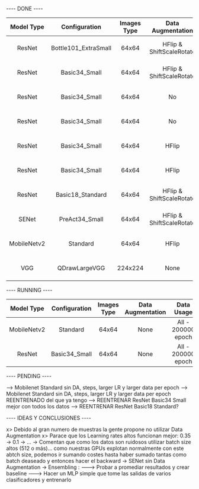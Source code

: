 
---- DONE ----

|  Model Type |     Configuration    | Images Type |     Data Augmentation    |     Data Usage     | Accuracy@1 | Accuracy@3 | Leaderboard |
|:-----------:|:--------------------:|:-----------:|:------------------------:|:------------------:|:----------:|:----------:|:-----------:|
|   ResNet    | Bottle101_ExtraSmall |    64x64    | HFlip & ShiftScaleRotate | 50k - 145000 epoch |    76.30   |    90.39   |    -----    |
|   ResNet    |     Basic34_Small    |    64x64    | HFlip & ShiftScaleRotate | 50k - 145000 epoch |    77.22   |    91.34   |    0.887    | >>> steps with DA
|   ResNet    |     Basic34_Small    |    64x64    |            No            | 50k - 145000 epoch |    78.99   |    91.68   |    0.892    | >>> steps lr 0.35
|   ResNet    |     Basic34_Small    |    64x64    |            No            |  1k -> 10k -> 50k  |    74.80   |    89.80   |    -----    | >>> data amounts
|   ResNet    |     Basic34_Small    |    64x64    |           HFlip          | 50k - 145000 epoch |    77.60   |    90.65   |    -----    | >>> scheduler
|   ResNet    |     Basic34_Small    |    64x64    |           HFlip          | 50k - 145000 epoch |    76.68   |    90.85   |    -----    | >>> steps lr 0.1
|   ResNet    |   Basic18_Standard   |    64x64    | HFlip & ShiftScaleRotate | 50k - 145000 epoch |    76.45   |    90.85   |    0.894    |
|   SENet     |    PreAct34_Small    |    64x64    | HFlip & ShiftScaleRotate | 50k - 145000 epoch |    77.60   |    90.65   |             |
| MobileNetv2 |        Standard      |    64x64    |           HFlip          | 50k - 145000 epoch |    76.65   |    90.57   |             | >>> scheduler
|   VGG       |     QDrawLargeVGG    |   224x224   |          None            | 50k - 200000 epoch |    71.65   |    86.57   |             |


---- RUNNING ----

|   Model Type  |     Configuration    | Images Type |     Data Augmentation    |     Data Usage     |    GPU    |
|:-------------:|:--------------------:|:-----------:|:------------------------:|:------------------:|:---------:|
| MobileNetv2   |       Standard       |    64x64    |          None            | All - 200000 epoch |    P12    |  ## steps lr [0.35, 0.1, 0.01, 0.01, 0.1]
|    ResNet     |    Basic34_Small     |    64x64    |          None            | All - 200000 epoch |    P12    |  ## RETRAIN steps lr 0.15 -> 0.1 -> ...


---- PENDING ----

  --> Mobilenet Standard sin DA, steps, larger LR y larger data per epoch
  --> Mobilenet Standard sin DA, steps, larger LR y larger data per epoch REENTRENADO del que ya tengo
  --> REENTRENAR ResNet Basic34 Small mejor con todos los datos
  --> REENTRENAR ResNet Basic18 Standard?


---- IDEAS Y CONCLUSIONES ----

  x> Debido al gran numero de muestras la gente propone no utilizar Data Augmentation
  x> Parace que los Learning rates altos funcionan mejor: 0.35 -> 0.1 -> ...
  -> Comentan que como los datos son ruidosos utilizar batch size altos (512 o más)...
     como nuestras GPUs explotan normalmente con este abtch size, podemos ir sumando costes
     hasta haber sumado tantas como batch deaseado y entonces hacer el backward
  -> SENet sin Data Augmentation
  -> Ensembling :
       ---> Probar a promediar resultados y crear baseline
       ---> Hacer un MLP simple que tome las salidas de varios clasificadores y entrenarlo